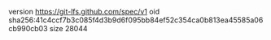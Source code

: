 version https://git-lfs.github.com/spec/v1
oid sha256:41c4ccf7b3c085f4d3b9d6f095bb84ef52c354ca0b813ea45585a06cb990cb03
size 28044
